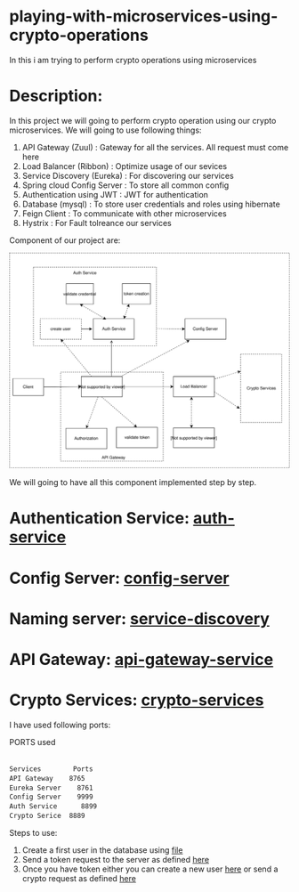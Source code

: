 # playing-with-microservices-using-crypto-operations
In this i am trying to perform crypto operations using microservices


# Description: 

In this project we will going to perform crypto operation using our crypto microservices. We will going to use
following things:

1) API Gateway (Zuul)         :   Gateway for all the services. All request must come here  
2) Load Balancer  (Ribbon)    :   Optimize usage of our sevices
3) Service Discovery (Eureka) :   For discovering our services
4) Spring cloud Config Server :   To store all common config 
5) Authentication using JWT   :   JWT for authentication
6) Database (mysql)           :   To store user credentials and roles using hibernate
7) Feign Client               :   To communicate with other microservices
8) Hystrix                    :   For Fault tolreance our services



Component of our project are: 

![Alt](CryptoMicroservices.svg)

 

We will going to have all this component implemented step by step. 

# Authentication Service:  [auth-service](auth-service)

# Config Server:  [config-server](config-server)

# Naming server:  [service-discovery](service-discovery)

# API Gateway: [api-gateway-service](api-gateway-service)

# Crypto Services: [crypto-services](crypto-services)

I have used following ports:

PORTS used

```bash

Services	    Ports
API Gateway	   8765
Eureka Server	 8761
Config Server	 9999
Auth Service	  8899
Crypto Serice  8889

```

Steps to use:

1) Create a first user in the database using [file](auth-service/data.sql)
2) Send a token request to the server as defined [here](api-gateway-service/README.md)
3) Once you have token either you can create a new user [here](api-gateway-service/README.md) or send a crypto request as defined [here](crypto-services)



